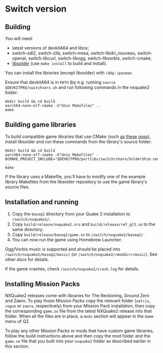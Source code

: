 # Switch version

## Building

You will need:
* latest versions of devkitA64 and libnx;
* switch-sdl2, switch-zlib, switch-mesa, switch-libdri_nouveau, switch-openal, switch-libcurl, switch-libogg, switch-libvorbis, switch-cmake;
* [libsolder](https://github.com/fgsfdsfgs/libsolder) (use `make install` to build and install).

You can install the libraries (except libsolder) with `(dkp-)pacman`.

Ensure that devkitA64 is in `PATH` (by e.g. running `source $DEVKITPRO/switchvars.sh` and run following commands in the nxquake2 folder:
```
mkdir build && cd build
aarch64-none-elf-cmake -G"Unix Makefiles" ..
make
```

## Building game libraries

To build compatible game libraries that use CMake (such [as](https://github.com/yquake2/xatrix) [these](https://github.com/yquake2/rogue) [ones](https://github.com/yquake2/zaero)), install libsolder and run these commands from the library's source folder:
```
mkdir build && cd build
aarch64-none-elf-cmake -G"Unix Makefiles" -DCMAKE_PROJECT_INCLUDE="$DEVKITPRO/portlibs/switch/share/SolderShim.cmake" ..
make
```
If the library uses a Makefile, you'll have to modify one of the example library Makefiles from the libsolder repository to use the game library's source files.

## Installation and running

1. Copy the `baseq2` directory from your Quake 2 installation to `/switch/nxquake2/`.
2. Copy `build/release/nxquake2.nro` and `build/release/ref_gl3.so` to the same directory.
3. Copy `build/release/baseq2/game.so` to `/switch/nxquake2/baseq2/`.
4. You can now run the game using Homebrew Launcher.

Ogg/Vorbis music is supported and should be placed into `/switch/nxquake2/baseq2/music/` (or `/switch/nxquake2/<moddir>/music`). See other docs for details.

If the game crashes, check `/switch/nxquake2/crash.log` for details.

## Installing Mission Packs

NXQuake2 releases come with libraries for The Reckoning, Ground Zero and Zaero.
To play those Mission Packs copy the relevant folder (`xatrix`, `rogue` or `zaero`, respectively) from your Mission Pack installation, then copy the corresponding `game.so` file from the latest NXQuake2 release into that folder. When all the files are in place, a `mods` section will appear in the `Game` menu of Q2.

To play any other Mission Packs or mods that have custom game libraries, follow the build instructions above and then copy the mod folder and the `game.so` file that you built into your `nxquake2` folder as described earlier in this section.
